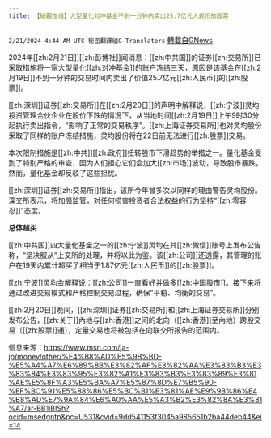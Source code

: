 ```yaml
---
title: 【秘翻在线】大型量化对冲基金不到一分钟内卖出25.7亿元人民币的股票
---
```

`2/21/2024 4:44 AM UTC 秘密翻譯組G-Translators` [轉載自GNews](https://gnews.org/articles/2327730)

2024年[[zh:2月21日]][[zh:彭博社]]闻消息：[[zh:中共国]]的证券[[zh:交易所]]已采取措施将一家大型量化[[zh:对冲基金]]的账户冻结三天，原因是该基金在[[zh:2月19日]]不到一分钟的交易时间内卖出了价值25.7亿元[[zh:人民币]]的[[zh:股票]]。

[[zh:深圳]]证券[[zh:交易所]]在[[zh:2月20日]]的声明中解释说，[[zh:宁波]]灵均投资管理合伙企业在股价下跌的情况下，从当地时间[[zh:2月19日]]上午9时30分起执行卖出指令，“影响了正常的交易秩序”。[[zh:上海证券交易所]]也对灵均股份采取了同样的账户冻结措施，灵均股份将在22日前无法进行[[zh:股票]]交易。

本次限制措施是[[zh:中共]][[zh:政府]]扭转股市下滑趋势的举措之一。量化基金受到了特别严格的审查，因为人们担心它们会加大[[zh:市场]]波动，导致股市暴跌。然而，量化基金却反驳了这些担忧。

[[zh:深圳]]证券[[zh:交易所]]指出，该所今年曾多次以同样的理由警告灵均股份。深交所表示，将加强监管，对任何损害投资者合法权益的行为坚持“[[zh:零容忍]]”态度。

**总体超买**

[[zh:中共国]]四大量化基金之一的[[zh:宁波]]灵均在其[[zh:微信]]账号上发布公告称，“坚决服从”上交所的处理，并将以此为鉴。该[[zh:公司]]还透露，其管理的账户在19天内累计超买了相当于1.87亿元[[zh:人民币]]的[[zh:股票]]。

[[zh:宁波]]灵均金解释说：[[zh:公司]]一直看好并做多[[zh:中国股市]]。接下来将通过改进交易模式和严格控制交易过程，确保“平稳、均衡的交易”。

[[zh:2月20日]]晚间，[[zh:深圳]]证券[[zh:交易所]]和[[zh:上海证券交易所]]分别发布公告，[[zh:关于]]內地与[[zh:香港]]之间的北向（[[zh:香港]]至內地）跨股交易（[[zh:股票]]通），定量交易也将被包括在向联交所报告的范围内。

信息来源：https://www.msn.com/ja-jp/money/other/%E4%B8%AD%E5%9B%BD-%E5%A4%A7%E6%89%8B%E3%82%AF%E3%82%AA%E3%83%B3%E3%83%84%E3%83%95%E3%82%A1%E3%83%B3%E3%83%89%E3%81%AE%E5%8F%A3%E5%BA%A7%E5%87%8D%E7%B5%90-%EF%BC%91%E5%88%86%E5%BC%B1%E3%81%AE%E9%9B%86%E4%B8%AD%E7%9A%84%E6%A0%AA%E5%A3%B2%E3%82%8A%E3%81%A7/ar-BB1iBISh?ocid=msedgntp&pc=U531&cvid=9dd541153f3045a985651b2ba44deb44&ei=14
